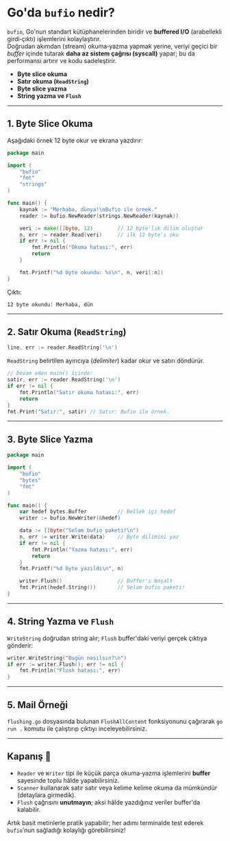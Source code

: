 # Go'da `bufio` nedir?

`bufio`, Go'nun standart kütüphanelerinden biridir ve **buffered I/O** (arabellekli girdi‑çıktı) işlemlerini kolaylaştırır.  
Doğrudan akımdan (stream) okuma‑yazma yapmak yerine, veriyi geçici bir *buffer* içinde tutarak **daha az sistem çağrısı (syscall)** yapar; bu da performansı artırır ve kodu sadeleştirir.


* **Byte slice okuma**
* **Satır okuma (`ReadString`)**
* **Byte slice yazma**
* **String yazma ve `Flush`**


---

## 1. Byte Slice Okuma

Aşağıdaki örnek 12 byte okur ve ekrana yazdırır:

```go
package main

import (
    "bufio"
    "fmt"
    "strings"
)

func main() {
    kaynak := "Merhaba, dünya!\nBufio ile örnek."
    reader := bufio.NewReader(strings.NewReader(kaynak))

    veri := make([]byte, 12)        // 12 byte'lık dilim oluştur
    n, err := reader.Read(veri)     // ilk 12 byte'ı oku
    if err != nil {
        fmt.Println("Okuma hatası:", err)
        return
    }

    fmt.Printf("%d byte okundu: %s\n", n, veri[:n])
}
```

Çıktı:

```
12 byte okundu: Merhaba, dün
```

---

## 2. Satır Okuma (`ReadString`)

```go
line, err := reader.ReadString('\n')
```

`ReadString` belirtilen ayırıcıya (*delimiter*) kadar okur ve satırı döndürür.

```go
// Devam eden main() içinde:
satir, err := reader.ReadString('\n')
if err != nil {
    fmt.Println("Satır okuma hatası:", err)
    return
}
fmt.Print("Satır:", satir) // Satır: Bufio ile örnek.
```

---

## 3. Byte Slice Yazma

```go
package main

import (
    "bufio"
    "bytes"
    "fmt"
)

func main() {
    var hedef bytes.Buffer          // Bellek içi hedef
    writer := bufio.NewWriter(&hedef)

    data := []byte("Selam bufio paketi!\n")
    n, err := writer.Write(data)    // Byte dilimini yaz
    if err != nil {
        fmt.Println("Yazma hatası:", err)
        return
    }
    fmt.Printf("%d byte yazıldı\n", n)

    writer.Flush()                  // Buffer'ı boşalt
    fmt.Print(hedef.String())       // Selam bufio paketi!
}
```

---

## 4. String Yazma ve `Flush`

`WriteString` doğrudan string alır; `Flush` buffer'daki veriyi gerçek çıktıya gönderir:

```go
writer.WriteString("Bugün nasılsın?\n")
if err := writer.Flush(); err != nil {
    fmt.Println("Flush hatası:", err)
}
```
---
## 5. Mail Örneği
`flushing.go` dosyasında bulunan `FlushAllContent` fonksiyonunu çağırarak 
`go run .` komutu ile çalıştırıp çıktıyı inceleyebilirsiniz.

---

## Kapanış 🚀

* `Reader` ve `Writer` tipi ile küçük parça okuma‑yazma işlemlerini **buffer** sayesinde toplu hâlde yapabilirsiniz.  
* `Scanner` kullanarak satır satır veya kelime kelime okuma da mümkündür (detaylara girmedik).  
* `Flush` çağrısını **unutmayın**; aksi hâlde yazdığınız veriler buffer'da kalabilir.

Artık basit metinlerle pratik yapabilir; her adımı terminalde test ederek `bufio`’nun sağladığı kolaylığı görebilirsiniz!

